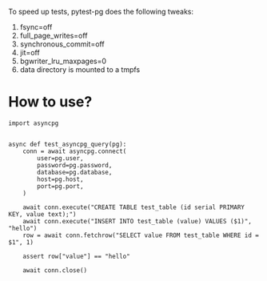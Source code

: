 To speed up tests, pytest-pg does the following tweaks:

1. fsync=off
1. full_page_writes=off
1. synchronous_commit=off
1. jit=off
1. bgwriter_lru_maxpages=0
1. data directory is mounted to a tmpfs 

# How to use?

```
import asyncpg


async def test_asyncpg_query(pg):
    conn = await asyncpg.connect(
        user=pg.user,
        password=pg.password,
        database=pg.database,
        host=pg.host,
        port=pg.port,
    )

    await conn.execute("CREATE TABLE test_table (id serial PRIMARY KEY, value text);")
    await conn.execute("INSERT INTO test_table (value) VALUES ($1)", "hello")
    row = await conn.fetchrow("SELECT value FROM test_table WHERE id = $1", 1)

    assert row["value"] == "hello"

    await conn.close()
```
